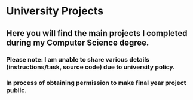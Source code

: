 # University Projects

## Here you will find the main projects I completed during my Computer Science degree.

### Please note: I am unable to share various details (instructions/task, source code) due to university policy.

### In process of obtaining permission to make final year project public.